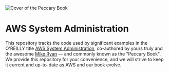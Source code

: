 ![Cover of the Peccary Book](https://pbs.twimg.com/media/DjvG0sBX0AAjwOZ.jpg:large)

# AWS System Administration

This repository tracks the code used by significant examples in the O'REILLY title [AWS System Administration](http://bit.ly/peccary-book), co-authored by yours truly and the awesome [Mike Ryan](https://github.com/mikery) — and commonly known as the "Peccary Book". We provide this repository for your convenience, and we will strive to keep it current and up-to-date as AWS and our book evolve.
